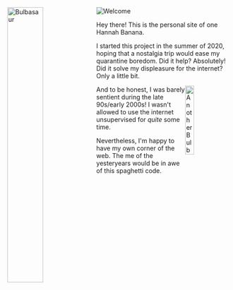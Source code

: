 <img style="max-width:100%;" src="../keypages/welcome.png" alt="Welcome">
<img style="float:left; width:40%;" src="../keypages/dittoSaur.png" alt="Bulbasaur">

Hey there! This is the personal site of one Hannah Banana.

I started this project in the summer of 2020, hoping that a nostalgia trip would ease my quarantine boredom. Did it help? Absolutely! Did it solve my displeasure for the internet? Only a little bit.

<img style="float:right; width:20%;" src="../keypages/saurBulbasaur.png" alt="Another Bulbasaur">

And to be honest, I was barely sentient during the late 90s/early 2000s! I wasn't allowed to use the internet unsupervised for *quite* some time.

Nevertheless, I'm happy to have my own corner of the web. The me of the yesteryears would be in awe of this spaghetti code.